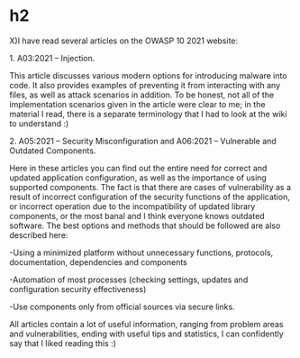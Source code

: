 # h2
<p>X)I have read several articles on the OWASP 10 2021 website:</p>
<p>1. A03:2021 – Injection.</p>
<p>This article discusses various modern options for introducing malware into code. It also provides examples of preventing it from interacting with any files, as well as attack scenarios in addition. To be honest, not all of the implementation scenarios given in the article were clear to me; in the material I read, there is a separate terminology that I had to look at the wiki to understand :)</p>
<p>2. A05:2021 – Security Misconfiguration and A06:2021 – Vulnerable and Outdated Components.</p>
<p>Here in these articles you can find out the entire need for correct and updated application configuration, as well as the importance of using supported components. The fact is that there are cases of vulnerability as a result of incorrect configuration of the security functions of the application, or incorrect operation due to the incompatibility of updated library components, or the most banal and I think everyone knows outdated software. The best options and methods that should be followed are also described here:</p>
<p>-Using a minimized platform without unnecessary functions, protocols, documentation, dependencies and components</p>
<p>-Automation of most processes (checking settings, updates and configuration security effectiveness)</p>
<p>-Use components only from official sources via secure links.</p>
<p>All articles contain a lot of useful information, ranging from problem areas and vulnerabilities, ending with useful tips and statistics, I can confidently say that I liked reading this :)</p>
